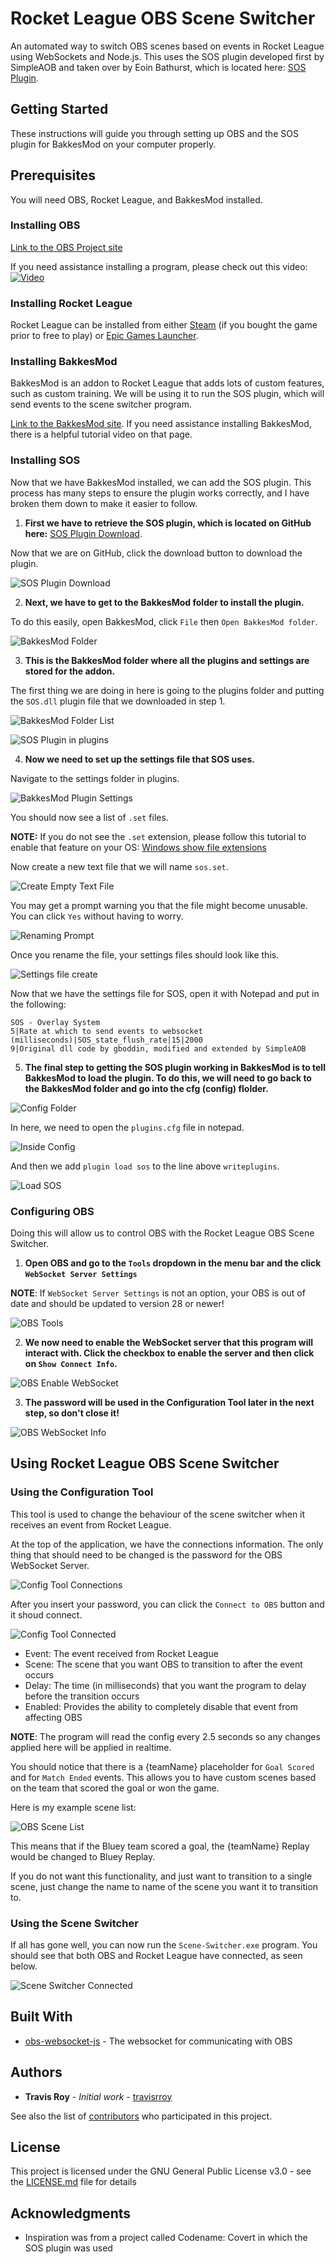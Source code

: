 # Rocket League OBS Scene Switcher

An automated way to switch OBS scenes based on events in Rocket League using WebSockets and Node.js. This uses the SOS plugin developed first by SimpleAOB and taken over by Eoin Bathurst, which is located here: [SOS Plugin](https://github.com/SilentEchoGM/sos-monorepo/tree/main/packages/release/sos-plugin).


## Getting Started
These instructions will guide you through setting up OBS and the SOS plugin for BakkesMod on your computer properly.


## Prerequisites
You will need OBS, Rocket League, and BakkesMod installed.  


### Installing OBS
[Link to the OBS Project site](https://obsproject.com/download)  

If you need assistance installing a program, please check out this video:  
[![Video](http://img.youtube.com/vi/j0SMxEjJnGs/0.jpg)](http://www.youtube.com/watch?v=j0SMxEjJnGs "Computer Fundamentals - Install Software in Windows 10 - How to Download Programs on Laptop Computer")


### Installing Rocket League
Rocket League can be installed from either [Steam](https://steamcommunity.com/app/252950) (if you bought the game prior to free to play) or [Epic Games Launcher](https://store.epicgames.com/en-US/p/rocket-league).


### Installing BakkesMod
BakkesMod is an addon to Rocket League that adds lots of custom features, such as custom training. We will be using it to run the SOS plugin, which will send events to the scene switcher program.

[Link to the BakkesMod site](https://bakkesmod.com/download.php). If you need assistance installing BakkesMod, there is a helpful tutorial video on that page.


### Installing SOS
Now that we have BakkesMod installed, we can add the SOS plugin. This process has many steps to ensure the plugin works correctly, and I have broken them down to make it easier to follow.

1. **First we have to retrieve the SOS plugin, which is located on GitHub here:** [SOS Plugin Download](https://github.com/SilentEchoGM/sos-monorepo/blob/main/packages/release/sos-plugin/SOS.dll).

Now that we are on GitHub, click the download button to download the plugin.

![SOS Plugin Download](./docs/images/SOS%20Plugin%20Download.png)

2. **Next, we have to get to the BakkesMod folder to install the plugin.**

To do this easily, open BakkesMod, click `File` then `Open BakkesMod folder`.

![BakkesMod Folder](./docs/images/BakkesMod%20Folder.png)

3. **This is the BakkesMod folder where all the plugins and settings are stored for the addon.**

The first thing we are doing in here is going to the plugins folder and putting the `SOS.dll` plugin file that we downloaded in step 1.

![BakkesMod Folder List](./docs/images/BakkesMod%20Folder%20List.png)

![SOS Plugin in plugins](./docs/images/SOS%20Plugin%20plugins.png)

4. **Now we need to set up the settings file that SOS uses.**

Navigate to the settings folder in plugins.

![BakkesMod Plugin Settings](./docs/images/BakkesMod%20Plugins%20Settings.png)

You should now see a list of `.set` files. 

**NOTE:** If you do not see the `.set` extension, please follow this tutorial to enable that feature on your OS: [Windows show file extensions](https://www.howtogeek.com/205086/beginner-how-to-make-windows-show-file-extensions/)

Now create a new text file that we will name `sos.set`.

![Create Empty Text File](./docs/images/BakkesMod%20Settings%20Create%20File.png)

You may get a prompt warning you that the file might become unusable. You can click `Yes` without having to worry.

![Renaming Prompt](./docs/images/Renaming%20Prompt.png)

Once you rename the file, your settings files should look like this.

![Settings file create](./docs/images/Settings%20file%20created.png)

Now that we have the settings file for SOS, open it with Notepad and put in the following:
```
SOS - Overlay System
5|Rate at which to send events to websocket (milliseconds)|SOS_state_flush_rate|15|2000
9|Original dll code by gboddin, modified and extended by SimpleAOB
```

5. **The final step to getting the SOS plugin working in BakkesMod is to tell BakkesMod to load the plugin. To do this, we will need to go back to the BakkesMod folder and go into the cfg (config) flolder.**

![Config Folder](./docs/images/BakkesMod%20Config%20Folder.png)

In here, we need to open the `plugins.cfg` file in notepad.

![Inside Config](./docs/images/BakkesMod%20Inside%20Config.png)

And then we add `plugin load sos` to the line above `writeplugins`.

![Load SOS](./docs/images/BakkesMod%20Load%20SOS.png)


### Configuring OBS
Doing this will allow us to control OBS with the Rocket League OBS Scene Switcher.

1. **Open OBS and go to the `Tools` dropdown in the menu bar and the click `WebSocket Server Settings`**

**NOTE**: If `WebSocket Server Settings` is not an option, your OBS is out of date and should be updated to version 28 or newer!

![OBS Tools](./docs/images/OBS%20Tools.png)

2. **We now need to enable the WebSocket server that this program will interact with. Click the checkbox to enable the server and then click on `Show Connect Info`.**

![OBS Enable WebSocket](./docs/images/OBS%20Enable%20Websocket.png)

3. **The password will be used in the Configuration Tool later in the next step, so don't close it!**

![OBS WebSocket Info](./docs/images/OBS%20Websocket%20Info.png)


## Using Rocket League OBS Scene Switcher

### Using the Configuration Tool
This tool is used to change the behaviour of the scene switcher when it receives an event from Rocket League.

At the top of the application, we have the connections information. The only thing that should need to be changed is the password for the OBS WebSocket Server. 

![Config Tool Connections](./docs/images/Config%20Tool%20Connections.png)

After you insert your password, you can click the `Connect to OBS` button and it shoud connect.

![Config Tool Connected](./docs/images/Config%20Tool%20Connected.png)

- Event: The event received from Rocket League
- Scene: The scene that you want OBS to transition to after the event occurs
- Delay: The time (in milliseconds) that you want the program to delay before the transition occurs
- Enabled: Provides the ability to completely disable that event from affecting OBS

**NOTE**: The program will read the config every 2.5 seconds so any changes applied here will be applied in realtime. 

You should notice that there is a {teamName} placeholder for `Goal Scored` and for `Match Ended` events. This allows you to have custom scenes based on the team that scored the goal or won the game. 

Here is my example scene list:

![OBS Scene List](./docs/images/OBS%20Scene%20List.png)

This means that if the Bluey team scored a goal, the {teamName} Replay would be changed to Bluey Replay. 

If you do not want this functionality, and just want to transition to a single scene, just change the name to name of the scene you want it to transition to.

### Using the Scene Switcher
If all has gone well, you can now run the `Scene-Switcher.exe` program. You should see that both OBS and Rocket League have connected, as seen below.

![Scene Switcher Connected](./docs/images/Scene%20Switcher%20Connected.png)

## Built With

* [obs-websocket-js](https://github.com/obs-websocket-community-projects/obs-websocket-js) - The websocket for communicating with OBS

## Authors

* **Travis Roy** - *Initial work* - [travisrroy](https://github.com/travisrroy)

See also the list of [contributors](https://github.com/your/project/contributors) who participated in this project.

## License

This project is licensed under the GNU General Public License v3.0 - see the [LICENSE.md](LICENSE.md) file for details

## Acknowledgments

* Inspiration was from a project called Codename: Covert in which the SOS plugin was used
